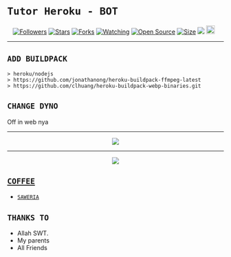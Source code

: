 # ```Tutor Heroku - BOT```
<p align="center">
<a href="https://github.com/akomalifour/followers"><img title="Followers" src="https://img.shields.io/github/followers/zeeoneofc?color=red&style=flat-square"></a>
<a href="https://github.com/akomalifour/akomalifour.github.io/stargazers/"><img title="Stars" src="https://img.shields.io/github/stars/akomalifour/akomalifour.github.io?color=blue&style=flat-square"></a>
<a href="https://github.com/akomalifour/akomalifour.github.io/network/members"><img title="Forks" src="https://img.shields.io/github/forks/akomalifour/akomalifour.github.io?color=red&style=flat-square"></a>
<a href="https://github.com/akomalifour/akomalifour.github.io/watchers"><img title="Watching" src="https://img.shields.io/github/watchers/akomalifour/akomalifour.github.io?label=Watchers&color=blue&style=flat-square"></a>
<a href="https://github.com/akomalifour/akomalifour.github.io"><img title="Open Source" src="https://badges.frapsoft.com/os/v2/open-source.svg?v=103"></a>
<a href="https://github.com/akomalifour/akomalifour.github.io/"><img title="Size" src="https://img.shields.io/github/repo-size/akomalifour/akomalifour.github.io?style=flat-square&color=green"></a>
<a href="https://hits.seeyoufarm.com"><img src="https://hits.seeyoufarm.com/api/count/incr/badge.svg?url=https%3A%2F%2Fgithub.com%2Fakomalifour%2Fakomalifour.github.io&count_bg=%2379C83D&title_bg=%23555555&icon=probot.svg&icon_color=%2300FF6D&title=hits&edge_flat=false"/></a>
<a href="https://github.com/akomalifour/akomalifour.github.io/graphs/commit-activity"><img height="20" src="https://img.shields.io/badge/Maintained%3F-yes-green.svg"></a>&nbsp;&nbsp;
</p>
<p align='center'>
    </p>

-------

## `ADD BUILDPACK`

```
> heroku/nodejs
> https://github.com/jonathanong/heroku-buildpack-ffmpeg-latest
> https://github.com/clhuang/heroku-buildpack-webp-binaries.git
```

## `CHANGE DYNO`

Off in web nya

----------

<p align="center">
  <a href="https://youtu.be/_CP2_1Yqauo"><img src="https://a.top4top.io/p_20888ybra1.jpg" />
</p>


----------

<p align="center">
  <a href="https://youtu.be/_CP2_1Yqauo"><img src="https://a.top4top.io/p_2081imvxm1.jpg" />
</p>


## ```COFFEE```

- [`SAWERIA`](https://saweria.co/akomali4)
    
## `THANKS TO`

- Allah SWT.
- My parents
- All Friends

